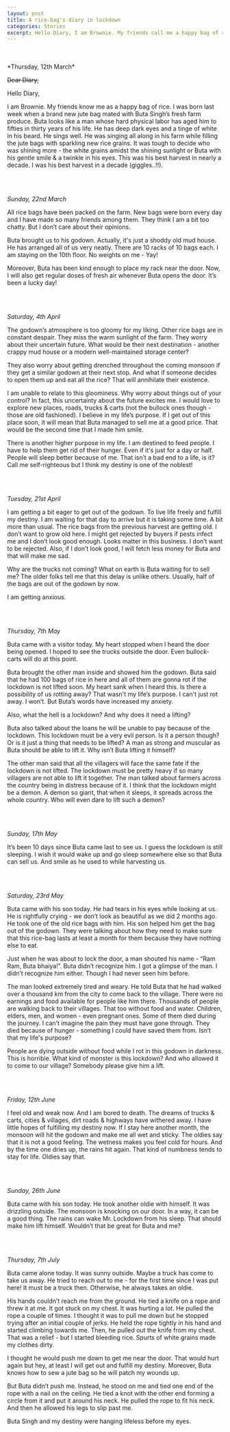 ```yaml
---
layout: post
title: A rice-bag's diary in lockdown
categories: Stories
excerpt: Hello Diary, I am Brownie. My friends call me a happy bag of rice. I was born last week when a brand new jute bag mated with Buta Singh’s fresh farm produce.
---
```

<br>
<br>
*Thursday, 12th March*

~~Dear Diary,~~

Hello Diary,

I am Brownie. My friends know me as a happy bag of rice. I was born last week when a brand new jute bag mated with Buta Singh’s fresh farm produce. Buta looks like a man whose hard physical labor has aged him to fifties in thirty years of his life. He has deep dark eyes and a tinge of white in his beard. He sings well. He was singing all along in his farm while filling the jute bags with sparkling new rice grains. It was tough to decide who was shining more - the white grains amidst the shining sunlight or Buta with his gentle smile & a twinkle in his eyes. This was his best harvest in nearly a decade. I was his best harvest in a decade (giggles..!!).

<br>
<br>

*Sunday, 22nd March*

All rice bags have been packed on the farm. New bags were born every day and I have made so many friends among them. They think I am a bit too chatty. But I don’t care about their opinions.

Buta brought us to his godown. Actually, it's just a shoddy old mud house. He has arranged all of us very neatly. There are 10 racks of 10 bags each. I am staying on the 10th floor. No weights on me - Yay!

Moreover, Buta has been kind enough to place my rack near the door. Now, I will also get regular doses of fresh air whenever Buta opens the door. It’s been a lucky day!

<br>
<br>

*Saturday, 4th April*

The godown’s atmosphere is too gloomy for my liking. Other rice bags are in constant despair. They miss the warm sunlight of the farm. They worry about their uncertain future. What would be their next destination - another crappy mud house or a modern well-maintained storage center?

They also worry about getting drenched throughout the coming monsoon if they get a similar godown at their next stop. And what if someone decides to open them up and eat all the rice? That will annihilate their existence.

I am unable to relate to this gloominess. Why worry about things out of your control? In fact, this uncertainty about the future excites me. I would love to explore new places, roads, trucks & carts (not the bullock ones though - those are old fashioned). I believe in my life’s purpose. If I get out of this place soon, it will mean that Buta managed to sell me at a good price. That would be the second time that I made him smile.

There is another higher purpose in my life. I am destined to feed people. I have to help them get rid of their hunger. Even if it's just for a day or half. People will sleep better because of me. That isn’t a bad end to a life, is it? Call me self-righteous but I think my destiny is one of the noblest!

<br>
<br>

*Tuesday, 21st April*

I am getting a bit eager to get out of the godown. To live life freely and fulfill my destiny. I am waiting for that day to arrive but it is taking some time. A bit more than usual. The rice bags from the previous harvest are getting old. I don’t want to grow old here. I might get rejected by buyers if pests infect me and I don’t look good enough. Looks matter in this business. I don’t want to be rejected. Also, if I don’t look good, I will fetch less money for Buta and that will make me sad.

Why are the trucks not coming? What on earth is Buta waiting for to sell me? The older folks tell me that this delay is unlike others. Usually, half of the bags are out of the godown by now.

I am getting anxious.

<br>
<br>

*Thursday, 7th May*

Buta came with a visitor today. My heart stopped when I heard the door being opened. I hoped to see the trucks outside the door. Even bullock-carts will do at this point.

Buta brought the other man inside and showed him the godown. Buta said that he had 100 bags of rice in here and all of them are gonna rot if the lockdown is not lifted soon. My heart sank when I heard this. Is there a possibility of us rotting away? That wasn't my life’s purpose. I can't just rot away. I won’t. But Buta’s words have increased my anxiety.

Also, what the hell is a lockdown? And why does it need a lifting?

Buta also talked about the loans he will be unable to pay because of the lockdown. This lockdown must be a very evil person. Is it a person though? Or is it just a thing that needs to be lifted? A man as strong and muscular as Buta should be able to lift it. Why isn’t Buta lifting it himself?

The other man said that all the villagers will face the same fate if the lockdown is not lifted. The lockdown must be pretty heavy if so many villagers are not able to lift it together. The man talked about farmers across the country being in distress because of it. I think that the lockdown might be a demon. A demon so giant, that when it sleeps, it spreads across the whole country. Who will even dare to lift such a demon?

<br>
<br>

*Sunday, 17th May*

It’s been 10 days since Buta came last to see us. I guess the lockdown is still sleeping. I wish it would wake up and go sleep somewhere else so that Buta can sell us. And smile as he used to while harvesting us.

<br>
<br>

*Saturday, 23rd May*

Buta came with his son today. He had tears in his eyes while looking at us. He is rightfully crying - we don’t look as beautiful as we did 2 months ago. He took one of the old rice bags with him. His son helped him get the bag out of the godown. They were talking about how they need to make sure that this rice-bag lasts at least a month for them because they have nothing else to eat.

Just when he was about to lock the door, a man shouted his name - “Ram Ram, Buta bhaiya!”. Buta didn’t recognize him. I got a glimpse of the man. I didn’t recognize him either. Though I had never seen him before.

The man looked extremely tired and weary. He told Buta that he had walked over a thousand km from the city to come back to the village. There were no earnings and food available for people like him there. Thousands of people are walking back to their villages. That too without food and water. Children, elders, men, and women - even pregnant ones. Some of them died during the journey. I can’t imagine the pain they must have gone through. They died because of hunger - something I could have saved them from. Isn’t that my life's purpose?

People are dying outside without food while I rot in this godown in darkness. This is horrible. What kind of monster is this lockdown? And who allowed it to come to our village? Somebody please give him a lift.

<br>
<br>

*Friday, 12th June*

I feel old and weak now. And I am bored to death. The dreams of trucks & carts, cities & villages, dirt roads & highways have withered away. I have little hopes of fulfilling my destiny now. If I stay here another month, the monsoon will hit the godown and make me all wet and sticky. The oldies say that it is not a good feeling. The wetness makes you feel cold for hours. And by the time one dries up, the rains hit again. That kind of numbness tends to stay for life. Oldies say that.

<br>
<br>

*Sunday, 26th June*

Buta came with his son today. He took another oldie with himself. It was drizzling outside. The monsoon is knocking on our door. In a way, it can be a good thing. The rains can wake Mr. Lockdown from his sleep. That should make him lift himself. Wouldn’t that be great for Buta and me?

<br>
<br>

*Thursday, 7th July*

Buta came alone today. It was sunny outside. Maybe a truck has come to take us away. He tried to reach out to me - for the first time since I was put here! It must be a truck then. Otherwise, he always takes an oldie.

His hands couldn’t reach me from the ground. He tied a knife on a rope and threw it at me. It got stuck on my chest. It was hurting a lot. He pulled the rope a couple of times. I thought it was to pull me down but he stopped trying after an initial couple of jerks. He held the rope tightly in his hand and started climbing towards me.  Then, he pulled out the knife from my chest. That was a relief - but I started bleeding rice. Spurts of white grains made my clothes dirty.

I thought he would push me down to get me near the door. That would hurt again but hey, at least I will get out and fulfill my destiny. Moreover, Buta knows how to sew a jute bag so he will patch my wounds up.

But Buta didn’t push me. Instead, he stood on me and tied one end of the rope with a nail on the ceiling. He tied a knot with the other end forming a circle from it and put it around his neck. He pulled the rope to fit his neck. And then he allowed his legs to slip past me.

Buta Singh and my destiny were hanging lifeless before my eyes.

<br>
<br>
